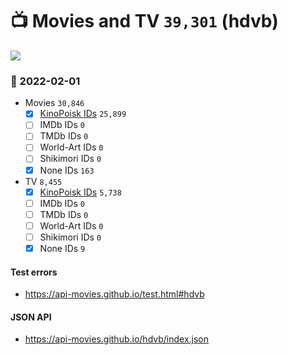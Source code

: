 # :tv: Movies and TV `39,301` (hdvb)

<a href="https://API-Movies.github.io"><img src="https://API-Movies.github.io/banner.png?cache"></a>

### :date: 2022-02-01
- Movies `30,846`
  - [x] <a href="https://API-Movies.github.io/hdvb/movie_kinopoisk_ids.json">KinoPoisk IDs</a> `25,899`
  - [ ] IMDb IDs `0`
  - [ ] TMDb IDs `0`
  - [ ] World-Art IDs `0`
  - [ ] Shikimori IDs `0`
  - [x] None IDs `163`
- TV `8,455`
  - [x] <a href="https://API-Movies.github.io/hdvb/tv_kinopoisk_ids.json">KinoPoisk IDs</a> `5,738`
  - [ ] IMDb IDs `0`
  - [ ] TMDb IDs `0`
  - [ ] World-Art IDs `0`
  - [ ] Shikimori IDs `0`
  - [x] None IDs `9`
#### Test errors
- <a href='https://api-movies.github.io/test.html#hdvb'>https://api-movies.github.io/test.html#hdvb</a>
#### JSON API
- <a href='https://api-movies.github.io/hdvb/index.json'>https://api-movies.github.io/hdvb/index.json</a>
